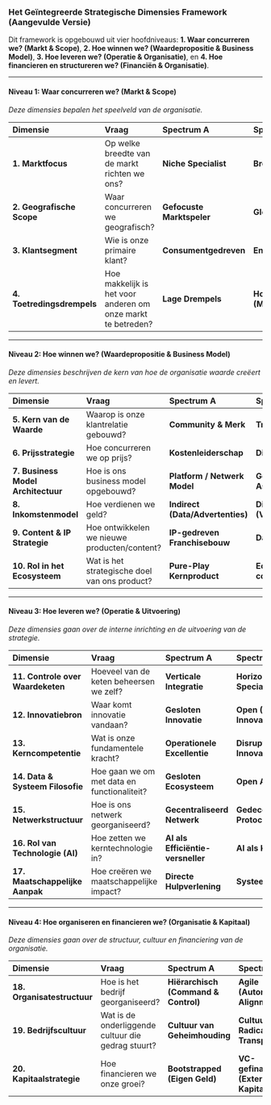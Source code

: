 ### **Het Geïntegreerde Strategische Dimensies Framework (Aangevulde Versie)**

Dit framework is opgebouwd uit vier hoofdniveaus: **1. Waar concurreren we? (Markt & Scope)**, **2. Hoe winnen we? (Waardepropositie & Business Model)**, **3. Hoe leveren we? (Operatie & Organisatie)**, en **4. Hoe financieren en structureren we? (Financiën & Organisatie)**.

---

#### **Niveau 1: Waar concurreren we? (Markt & Scope)**
*Deze dimensies bepalen het speelveld van de organisatie.*

| Dimensie | Vraag | Spectrum A | Spectrum B | Voorbeelden |
| :--- | :--- | :--- | :--- | :--- |
| **1. Marktfocus** | Op welke breedte van de markt richten we ons? | **Niche Specialist** | **Brede Generalist** | Figma/Adobe; Urban Arrow/Gazelle |
| **2. Geografische Scope** | Waar concurreren we geografisch? | **Gefocuste Marktspeler** | **Globale Aggregator** | Uber/Lyft |
| **3. Klantsegment** | Wie is onze primaire klant? | **Consumentgedreven** | **Enterprisegedreven** | Google/Microsoft |
| **4. Toetredingsdrempels**| Hoe makkelijk is het voor anderen om onze markt te betreden? | **Lage Drempels** | **Hoge Drempels (Moat)** | Shopify-webshop / ASML |

---

#### **Niveau 2: Hoe winnen we? (Waardepropositie & Business Model)**
*Deze dimensies beschrijven de kern van hoe de organisatie waarde creëert en levert.*

| Dimensie | Vraag | Spectrum A | Spectrum B | Voorbeelden |
| :--- | :--- | :--- | :--- | :--- |
| **5. Kern van de Waarde** | Waarop is onze klantrelatie gebouwd? | **Community & Merk** | **Transactie & Efficiëntie** | Airbnb/Booking.com |
| **6. Prijsstrategie**| Hoe concurreren we op prijs? | **Kostenleiderschap** | **Differentiatie** | Ryanair / Emirates |
| **7. Business Model Architectuur** | Hoe is ons business model opgebouwd? | **Platform / Netwerk Model** | **Geïntegreerd Product / Asset Model** | Android/Apple; Airbnb/Hilton |
| **8. Inkomstenmodel**| Hoe verdienen we geld? | **Indirect (Data/Advertenties)** | **Direct (Verkoop/Abonnement)** | Google/Microsoft |
| **9. Content & IP Strategie** | Hoe ontwikkelen we nieuwe producten/content? | **IP-gedreven Franchisebouw** | **Datagedreven Creatie** | Netflix/Disney |
| **10. Rol in het Ecosysteem**| Wat is het strategische doel van ons product? | **Pure-Play Kernproduct** | **Ecosysteem-component** | Spotify/Apple Music |

---

#### **Niveau 3: Hoe leveren we? (Operatie & Uitvoering)**
*Deze dimensies gaan over de interne inrichting en de uitvoering van de strategie.*

| Dimensie | Vraag | Spectrum A | Spectrum B | Voorbeelden |
| :--- | :--- | :--- | :--- | :--- |
| **11. Controle over Waardeketen** | Hoeveel van de keten beheersen we zelf? | **Verticale Integratie** | **Horizontale Specialisatie** | Netflix/Spotify; Apple/Samsung |
| **12. Innovatiebron**| Waar komt innovatie vandaan? | **Gesloten Innovatie** | **Open (Community) Innovatie** | LEGO/Nintendo |
| **13. Kerncompetentie**| Wat is onze fundamentele kracht? | **Operationele Excellentie** | **Disruptieve Innovatie** | Tesla/Toyota |
| **14. Data & Systeem Filosofie** | Hoe gaan we om met data en functionaliteit? | **Gesloten Ecosysteem** | **Open API-Platform** | Apple Health/Adyen |
| **15. Netwerkstructuur**| Hoe is ons netwerk georganiseerd? | **Gecentraliseerd Netwerk** | **Gedecentraliseerd Protocol** | YouTube/Bitcoin |
| **16. Rol van Technologie (AI)** | Hoe zetten we kerntechnologie in? | **AI als Efficiëntie-versneller** | **AI als Kernproduct** | Amazon/OpenAI |
| **17. Maatschappelijke Aanpak** | Hoe creëren we maatschappelijke impact? | **Directe Hulpverlening** | **Systeemverandering** | Fairphone/TOMS |

---

#### **Niveau 4: Hoe organiseren en financieren we? (Organisatie & Kapitaal)**
*Deze dimensies gaan over de structuur, cultuur en financiering van de organisatie.*

| Dimensie | Vraag | Spectrum A | Spectrum B | Voorbeelden |
| :--- | :--- | :--- | :--- | :--- |
| **18. Organisatestructuur** | Hoe is het bedrijf georganiseerd? | **Hiërarchisch (Command & Control)** | **Agile (Autonomy & Alignment)** | ING / Spotify |
| **19. Bedrijfscultuur**| Wat is de onderliggende cultuur die gedrag stuurt?| **Cultuur van Geheimhouding**| **Cultuur van Radicale Transparantie**| Apple / Buffer |
| **20. Kapitaalstrategie**| Hoe financieren we onze groei?| **Bootstrapped (Eigen Geld)**| **VC-gefinancierd (Extern Kapitaal)**| Mailchimp / Uber |